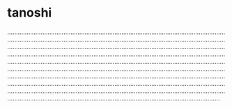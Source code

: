 # tanoshi

.....................................................................................................................................................................................................................................................................................................................................................................................................................................................................................................................................................................................................................................................................................................................................................................................................................................................................................................................................................................................................................................................................................................................................................................................................................................................................................